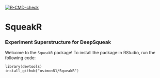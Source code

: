 <!-- badges: start -->
[![R-CMD-check](https://github.com/osimon81/SqueakR/workflows/R-CMD-check/badge.svg)](https://github.com/osimon81/SqueakR/actions)
<!-- badges: end -->

# SqueakR
### Experiment Superstructure for DeepSqueak

Welcome to the `SqueakR` package! To install the package in RStudio, run the following code:

    library(devtools)
    install_github("osimon81/SqueakR")
